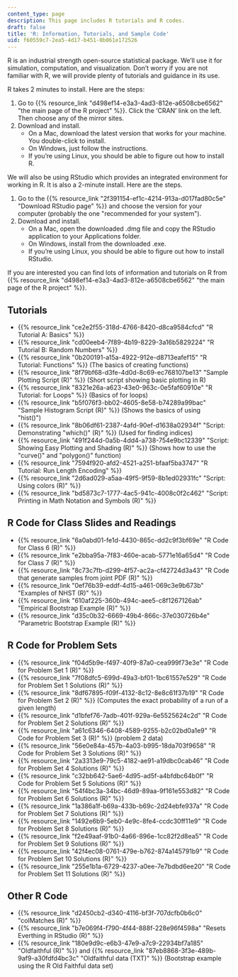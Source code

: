 ```yaml
---
content_type: page
description: This page includes R tutorials and R codes.
draft: false
title: 'R: Information, Tutorials, and Sample Code'
uid: f60559c7-2ea5-4d17-b451-0b061e172526
---
```

R is an industrial strength open-source statistical package. We’ll use it for simulation, computation, and visualization. Don’t worry if you are not familiar with R, we will provide plenty of tutorials and guidance in its use.

R takes 2 minutes to install. Here are the steps:

1. Go to {{% resource_link "d498ef14-e3a3-4ad3-812e-a6508cbe6562" "the main page of the R project" %}}. Click the ‘CRAN’ link on the left. Then choose any of the mirror sites.
2. Download and install.
    - On a Mac, download the latest version that works for your machine. You double-click to install.
    - On Windows, just follow the instructions.
    - If you’re using Linux, you should be able to figure out how to install R.

We will also be using RStudio which provides an integrated environment for working in R. It is also a 2-minute install. Here are the steps.

1. Go to the {{% resource_link "2f391154-ef1c-4214-913a-d017fad80c5e" "Download RStudio page" %}} and choose the version for your computer (probably the one "recommended for your system").
2. Download and install.
    - On a Mac, open the downloaded .dmg file and copy the RStudio application to your Applications folder.
    - On Windows, install from the downloaded .exe.
    - If you’re using Linux, you should be able to figure out how to install RStudio.

If you are interested you can find lots of information and tutorials on R from {{% resource_link "d498ef14-e3a3-4ad3-812e-a6508cbe6562" "the main page of the R project" %}}.

## Tutorials

- {{% resource_link "ce2e2f55-318d-4766-8420-d8ca9584cfcd" "R Tutorial A: Basics" %}}          
- {{% resource_link "cd00eeb4-7f89-4b19-8229-3a16b5829224" "R Tutorial B: Random Numbers" %}}         
- {{% resource_link "0b200191-a15a-4922-912e-d8713eafef15" "R Tutorial: Functions" %}} (The basics of creating functions)          
- {{% resource_link "8f79bf68-d3fe-4d0d-8c69-ec768107be13" "Sample Plotting Script (R)" %}} (Short script showing basic plotting in R)          
- {{% resource_link "8321e26a-a623-43e0-963c-0e5faf60910e" "R Tutorial: for Loops" %}} (Basics of for loops)          
- {{% resource_link "b5f076f3-bb02-4605-8e58-b74289a99bac" "Sample Histogram Script (R)" %}} (Shows the basics of using "hist()")          
- {{% resource_link "8b06df61-2387-4afd-90ef-d1638a02934f" "Script: Demonstrating \"which()\" (R)" %}} (Used for finding indices)          
- {{% resource_link "491f244d-0a5b-4dd4-a738-754e9bc12339" "Script: Showing Easy Plotting and Shading (R)" %}} (Shows how to use the "curve()" and "polygon()" function)          
- {{% resource_link "7594f920-afd2-4521-a251-bfaaf5ba3747" "R Tutorial: Run Length Encoding" %}}          
- {{% resource_link "2d6ad029-a5aa-49f5-9f59-8b1ed02931fc" "Script: Using colors (R)" %}}            
- {{% resource_link "bd5873c7-1777-4ac5-941c-4008c0f2c462" "Script: Printing in Math Notation and Symbols (R)" %}}

## R Code for Class Slides and Readings

- {{% resource_link "6a0abd01-fe1d-4430-865c-dd2c9f3bf69e" "R Code for Class 6 (R)" %}}            
- {{% resource_link "e2bba95a-7f83-460e-acab-5771e16a65d4" "R Code for Class 7 (R)" %}}          
- {{% resource_link "8c73c7fb-d299-4f57-ac2a-cf42724d3a43" "R Code that generate samples from joint PDF (R)" %}}              
- {{% resource_link "0ef76b39-eddf-4d15-a461-069c3e9b673b" "Examples of NHST (R)" %}}              
- {{% resource_link "610af225-360b-494c-aee5-c8f1267126ab" "Empirical Bootstrap Example (R)" %}}         
- {{% resource_link "d35c0b32-6669-49b4-866c-37e030726b4e" "Parametric Bootstrap Example (R)" %}}     

## R Code for Problem Sets

- {{% resource_link "f04d5b9e-f497-40f9-87a0-cea999f73e3e" "R Code for Problem Set 1 (R)" %}}          
- {{% resource_link "7f08dfc5-699d-49a3-bf01-1bc61557e529" "R Code for Problem Set 1 Solutions (R)" %}}         
- {{% resource_link "8df67895-f09f-4132-8c12-8e8c61f37b19" "R Code for Problem Set 2 (R)" %}} (Computes the exact probability of a run of a given length)         
- {{% resource_link "d1bfef76-7adb-401f-929a-6e5525624c2d" "R Code for Problem Set 2 Solutions (R)" %}}            
- {{% resource_link "a61c6346-6408-4589-9255-b2c02bd0a1e9" "R Code for Problem Set 3 (R)" %}} (problem 2 data)        
- {{% resource_link "56e0e84a-457b-4a03-b995-18da703f9658" "R Code for Problem Set 3 Solutions (R)" %}}              
- {{% resource_link "2a3313e9-79c5-4182-ae91-a19dbc0cab46" "R Code for Problem Set 4 Solutions (R)" %}}        
- {{% resource_link "c32bb642-5ae6-4d95-ad5f-a4bfdbc64b0f" "R Code for Problem Set 5 Solutions (R)" %}}         
- {{% resource_link "54f4bc3a-34bc-46d9-89aa-9f161e553d82" "R Code for Problem Set 6 Solutions (R)" %}}         
- {{% resource_link "1a386a1f-b69a-433b-b69c-2d24ebfe937a" "R Code for Problem Set 7 Solutions (R)" %}}         
- {{% resource_link "1492e6b9-5eb0-4e9c-8fe4-ccdc30ff11e9" "R Code for Problem Set 8 Solutions (R)" %}}         
- {{% resource_link "f2e49aaf-91b0-4a66-896e-1cc82f2d8ea5" "R Code for Problem Set 9 Solutions (R)" %}}         
- {{% resource_link "42f4ec08-0761-479e-b762-874a145791b9" "R Code for Problem Set 10 Solutions (R)" %}}         
- {{% resource_link "255e1b1a-6729-4237-a0ee-7e7bdbd6ee20" "R Code for Problem Set 11 Solutions (R)" %}}      

## Other R Code

- {{% resource_link "d2450cb2-d340-4116-bf3f-707dcfb0b6c0" "colMatches (R)" %}}          
- {{% resource_link "b7e069f4-f790-4f44-888f-228e96f4598a" "Resets Everthing in RStudio (R)" %}}          
- {{% resource_link "180e9d9c-e6b3-47e9-a7c9-22934bf7a185" "Oldfaithful (R)" %}} and {{% resource_link "87eb8868-3f3e-489b-9af9-a30fdfd4bc3c" "Oldfaithful data (TXT)" %}} (Bootstrap example using the R Old Faithful data set)